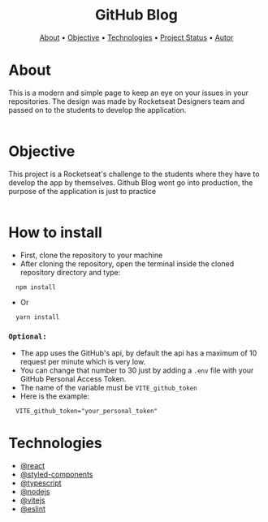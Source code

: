 <h1 align="center">GitHub Blog</h1>
<p align="center">
 <a href="#about">About</a> • 
 <a href="#objective">Objective</a> •
 <a href="#technologies">Technologies</a> • 
 <a href="#project status">Project Status</a> • 
 <a href="#autor">Autor</a>
</p>

  
# About
This is a modern and simple page to keep an eye on your issues in your repositories.
The design was made by Rocketseat Designers team and passed on to the students to develop the application.
<br/>
<br/>
# Objective
This project is a Rocketseat's challenge to the students where they have to develop the app by themselves.
Github Blog wont go into production, the purpose of the application is just to practice
<br/>
<br/>
# How to install
- First, clone the repository to your machine
- After cloning the repository, open the terminal inside the cloned repository directory and type:
```
  npm install
```
- Or
```
  yarn install
```
### `Optional:`
- The app uses the GitHub's api, by default the api has a maximum of 10 request per minute which is very low.
- You can change that number to 30 just by adding a `.env` file with your GitHub Personal Access Token.
- The name of the variable must be `VITE_github_token`
- Here is the example:
```env
  VITE_github_token="your_personal_token"
```

# Technologies
- [@react](https://github.com/facebook/react)
- [@styled-components](https://github.com/styled-components/styled-components)
- [@typescript](https://github.com/microsoft/TypeScript)
- [@nodejs](https://github.com/nodejs/node)
- [@vitejs](https://github.com/vitejs/vite-plugin-react/blob/main/packages/plugin-react/README.md)
- [@eslint](https://github.com/eslint/eslint)
